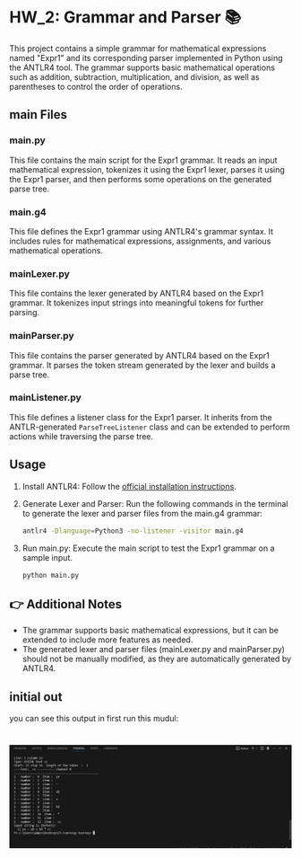 # HW_2: Grammar and Parser 📚

This project contains a simple grammar for mathematical expressions named "Expr1" and its corresponding parser implemented in Python using the ANTLR4 tool. The grammar supports basic mathematical operations such as addition, subtraction, multiplication, and division, as well as parentheses to control the order of operations.

## main Files

### main.py

This file contains the main script for the Expr1 grammar. It reads an input mathematical expression, tokenizes it using the Expr1 lexer, parses it using the Expr1 parser, and then performs some operations on the generated parse tree.

### main.g4

This file defines the Expr1 grammar using ANTLR4's grammar syntax. It includes rules for mathematical expressions, assignments, and various mathematical operations.

### mainLexer.py

This file contains the lexer generated by ANTLR4 based on the Expr1 grammar. It tokenizes input strings into meaningful tokens for further parsing.

### mainParser.py

This file contains the parser generated by ANTLR4 based on the Expr1 grammar. It parses the token stream generated by the lexer and builds a parse tree.

### mainListener.py

This file defines a listener class for the Expr1 parser. It inherits from the ANTLR-generated `ParseTreeListener` class and can be extended to perform actions while traversing the parse tree.

## Usage

1. Install ANTLR4: Follow the [official installation instructions](https://github.com/antlr/antlr4/blob/master/doc/getting-started.md).

2. Generate Lexer and Parser: Run the following commands in the terminal to generate the lexer and parser files from the main.g4 grammar:

   ```bash
   antlr4 -Dlanguage=Python3 -no-listener -visitor main.g4
   ```

3. Run main.py: Execute the main script to test the Expr1 grammar on a sample input.

   ```bash
   python main.py
   ```

## 👉 Additional Notes

- The grammar supports basic mathematical expressions, but it can be extended to include more features as needed.
- The generated lexer and parser files (mainLexer.py and mainParser.py) should not be manually modified, as they are automatically generated by ANTLR4.

## initial out
 
you can see this output in first run this mudul:

# <center> ![terminal output](../pictures/output_HW_2.JPG)